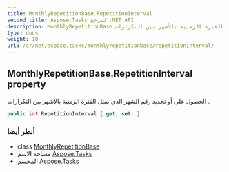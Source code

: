 ```yaml
---
title: MonthlyRepetitionBase.RepetitionInterval
second_title: Aspose.Tasks لمرجع .NET API
description: MonthlyRepetitionBase ملكية. الحصول على أو تحديد رقم الشهر الذي يمثل الفترة الزمنية بالأشهر بين التكرارات .
type: docs
weight: 10
url: /ar/net/aspose.tasks/monthlyrepetitionbase/repetitioninterval/
---
```

## MonthlyRepetitionBase.RepetitionInterval property

الحصول على أو تحديد رقم الشهر الذي يمثل الفترة الزمنية بالأشهر بين التكرارات .

```csharp
public int RepetitionInterval { get; set; }
```

### أنظر أيضا

* class [MonthlyRepetitionBase](../)
* مساحة الاسم [Aspose.Tasks](../../monthlyrepetitionbase/)
* المجسم [Aspose.Tasks](../../../)


